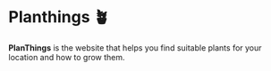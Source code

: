 # Planthings 🪴

**PlanThings** is the website that helps you find suitable plants for your location and how to grow them.

